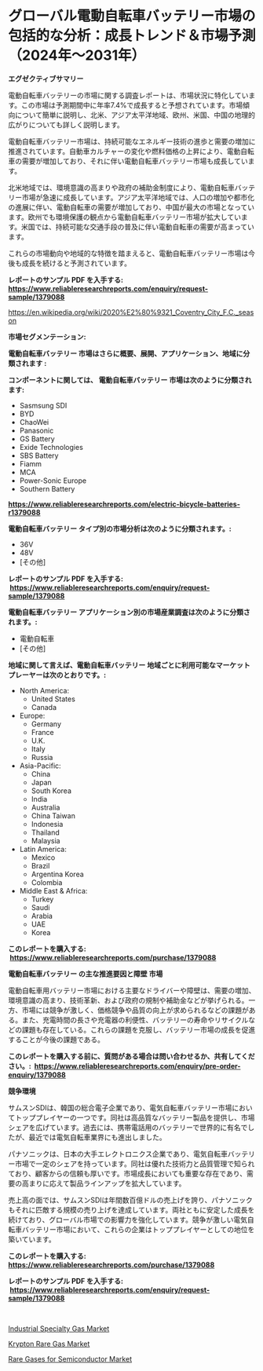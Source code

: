 <p><h1>グローバル電動自転車バッテリー市場の包括的な分析：成長トレンド＆市場予測（2024年〜2031年）</h1></p><p><strong>エグゼクティブサマリー</strong></p>
<p><p>電動自転車バッテリーの市場に関する調査レポートは、市場状況に特化しています。この市場は予測期間中に年率7.4%で成長すると予想されています。市場傾向について簡単に説明し、北米、アジア太平洋地域、欧州、米国、中国の地理的広がりについても詳しく説明します。</p><p>電動自転車バッテリー市場は、持続可能なエネルギー技術の進歩と需要の増加に推進されています。自動車カルチャーの変化や燃料価格の上昇により、電動自転車の需要が増加しており、それに伴い電動自転車バッテリー市場も成長しています。</p><p>北米地域では、環境意識の高まりや政府の補助金制度により、電動自転車バッテリー市場が急速に成長しています。アジア太平洋地域では、人口の増加や都市化の進展に伴い、電動自転車の需要が増加しており、中国が最大の市場となっています。欧州でも環境保護の観点から電動自転車バッテリー市場が拡大しています。米国では、持続可能な交通手段の普及に伴い電動自転車の需要が高まっています。</p><p>これらの市場動向や地域的な特徴を踏まえると、電動自転車バッテリー市場は今後も成長を続けると予測されています。</p></p>
<p><strong>レポートのサンプル PDF を入手する: <a href="https://www.reliableresearchreports.com/enquiry/request-sample/1379088">https://www.reliableresearchreports.com/enquiry/request-sample/1379088</a></strong></p>
<p><a href="https://en.wikipedia.org/wiki/2020%E2%80%9321_Coventry_City_F.C._season">https://en.wikipedia.org/wiki/2020%E2%80%9321_Coventry_City_F.C._season</a></p>
<p><strong>市場セグメンテーション:</strong></p>
<p><strong> 電動自転車バッテリー 市場はさらに概要、展開、アプリケーション、地域に分類されます :</strong></p>
<p><strong>コンポーネントに関しては、 電動自転車バッテリー 市場は次のように分類されます: &nbsp;</strong></p>
<p><ul><li>Sasmsung SDI</li><li>BYD</li><li>ChaoWei</li><li>Panasonic</li><li>GS Battery</li><li>Exide Technologies</li><li>SBS Battery</li><li>Fiamm</li><li>MCA</li><li>Power-Sonic Europe</li><li>Southern Battery</li></ul></p>
<p><strong><a href="https://www.reliableresearchreports.com/electric-bicycle-batteries-r1379088">https://www.reliableresearchreports.com/electric-bicycle-batteries-r1379088</a></strong></p>
<p><strong> 電動自転車バッテリー タイプ別の市場分析は次のように分類されます。:</strong></p>
<p><ul><li>36V</li><li>48V</li><li>[その他]</li></ul></p>
<p><strong>レポートのサンプル PDF を入手する: &nbsp;<a href="https://www.reliableresearchreports.com/enquiry/request-sample/1379088">https://www.reliableresearchreports.com/enquiry/request-sample/1379088</a></strong></p>
<p><strong> 電動自転車バッテリー アプリケーション別の市場産業調査は次のように分類されます。:</strong></p>
<p><ul><li>電動自転車</li><li>[その他]</li></ul></p>
<p><strong>地域に関して言えば、電動自転車バッテリー 地域ごとに利用可能なマーケットプレーヤーは次のとおりです。:</strong></p>
<p><ul>
    <li>
        North America:
        <ul>
            <li>United States</li>
            <li>Canada</li>
        </ul>
    </li>
    <li>
        Europe:
        <ul>
            <li>Germany</li>
            <li>France</li>
            <li>U.K.</li>
            <li>Italy</li>
            <li>Russia</li>
        </ul>
    </li>
    <li>
        Asia-Pacific:
        <ul>
            <li>China</li>
            <li>Japan</li>
            <li>South Korea</li>
            <li>India</li>
            <li>Australia</li>
            <li>China Taiwan</li>
            <li>Indonesia</li>
            <li>Thailand</li>
            <li>Malaysia</li>
        </ul>
    </li>
    <li>
        Latin America:
        <ul>
            <li>Mexico</li>
            <li>Brazil</li>
            <li>Argentina Korea</li>
            <li>Colombia</li>
        </ul>
    </li>
    <li>
        Middle East & Africa:
        <ul>
            <li>Turkey</li>
            <li>Saudi</li>
            <li>Arabia</li>
            <li>UAE</li>
            <li>Korea</li>
        </ul>
    </li>
    </ul></p>
<p><strong>このレポートを購入する: &nbsp;<a href="https://www.reliableresearchreports.com/purchase/1379088">https://www.reliableresearchreports.com/purchase/1379088</a></strong></p>
<p><strong>電動自転車バッテリー の主な推進要因と障壁 市場</strong></p>
<p><p>電動自転車用バッテリー市場における主要なドライバーや障壁は、需要の増加、環境意識の高まり、技術革新、および政府の規制や補助金などが挙げられる。一方、市場には競争が激しく、価格競争や品質の向上が求められるなどの課題がある。また、充電時間の長さや充電器の利便性、バッテリーの寿命やリサイクルなどの課題も存在している。これらの課題を克服し、バッテリー市場の成長を促進することが今後の課題である。</p></p>
<p><strong>このレポートを購入する前に、質問がある場合は問い合わせるか、共有してください。:&nbsp; <a href="https://www.reliableresearchreports.com/enquiry/pre-order-enquiry/1379088">https://www.reliableresearchreports.com/enquiry/pre-order-enquiry/1379088</a></strong></p>
<p><strong>競争環境</strong></p>
<p><p>サムスンSDIは、韓国の総合電子企業であり、電気自転車バッテリー市場においてトッププレイヤーの一つです。同社は高品質なバッテリー製品を提供し、市場シェアを広げています。過去には、携帯電話用のバッテリーで世界的に有名でしたが、最近では電気自転車業界にも進出しました。</p><p>パナソニックは、日本の大手エレクトロニクス企業であり、電気自転車バッテリー市場で一定のシェアを持っています。同社は優れた技術力と品質管理で知られており、顧客からの信頼も厚いです。市場成長においても重要な存在であり、需要の高まりに応えて製品ラインアップを拡大しています。</p><p>売上高の面では、サムスンSDIは年間数百億ドルの売上げを誇り、パナソニックもそれに匹敵する規模の売り上げを達成しています。両社ともに安定した成長を続けており、グローバル市場での影響力を強化しています。競争が激しい電気自転車バッテリー市場において、これらの企業はトッププレイヤーとしての地位を築いています。</p></p>
<p><strong>このレポートを購入する: &nbsp; <a href="https://www.reliableresearchreports.com/purchase/1379088">https://www.reliableresearchreports.com/purchase/1379088</a></strong></p>
<p><strong>レポートのサンプル PDF を入手する: &nbsp;<a href="https://www.reliableresearchreports.com/enquiry/request-sample/1379088">https://www.reliableresearchreports.com/enquiry/request-sample/1379088</a></strong><strong></strong></p>
<p>&nbsp;</p>
<p><p><a href="https://github.com/amapolalg/Market-Research-Report-List-1/blob/main/industrial-specialty-gas-market.md">Industrial Specialty Gas Market</a></p><p><a href="https://github.com/julyju69/Market-Research-Report-List-4/blob/main/krypton-rare-gas-market.md">Krypton Rare Gas Market</a></p><p><a href="https://github.com/nathandecarvalho/Market-Research-Report-List-4/blob/main/rare-gases-for-semiconductor-market.md">Rare Gases for Semiconductor Market</a></p></p>